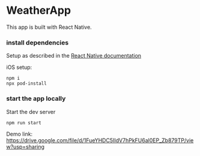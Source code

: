 # WeatherApp

This app is built with React Native.

### install dependencies

Setup as described in the [React Native documentation](https://reactnative.dev/docs/environment-setup)

iOS setup:

```shell
npm i
npx pod-install
```

### start the app locally

Start the dev server

```shell
npm run start
```

Demo link: https://drive.google.com/file/d/1FueYHDC5IIdV7hPkFU6al0EP_Zb879TP/view?usp=sharing
